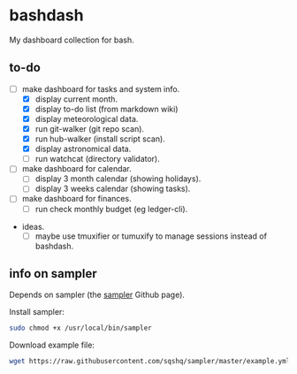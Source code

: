 
# bashdash

My dashboard collection for bash.

## to-do

 - [ ] make dashboard for tasks and system info.
   - [X] display current month.
   - [X] display to-do list (from markdown wiki)
   - [X] display meteorological data.
   - [X] run git-walker (git repo scan).
   - [X] run hub-walker (install script scan).
   - [X] display astronomical data.
   - [ ] run watchcat (directory validator).
 - [ ] make dashboard for calendar.
   - [ ] display 3 month calendar (showing holidays).
   - [ ] display 3 weeks calendar (showing tasks).
 - [ ] make dashboard for finances.
   - [ ] run check monthly budget (eg ledger-cli).
 - ideas.
   - [ ] maybe use tmuxifier or tumuxify to manage sessions instead of bashdash.

## info on sampler

Depends on sampler (the [sampler](https://github.com/sqshq/sampler) Github page).

Install sampler:

```bash sudo wget https://github.com/sqshq/sampler/releases/download/v1.1.0/sampler-1.1.0-linux-amd64 -O /usr/local/bin/sampler
sudo chmod +x /usr/local/bin/sampler
```

Download example file:

```bash
wget https://raw.githubusercontent.com/sqshq/sampler/master/example.yml
```

